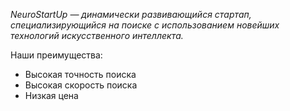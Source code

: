*NeuroStartUp — динамически развивающийся стартап, специализирующийся на поиске с использованием новейших технологий искусственного интеллекта.*

Наши преимущества:

- Высокая точность поиска
- Высокая скорость поиска
- Низкая цена